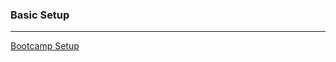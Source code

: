 ### Basic Setup
---
[Bootcamp Setup](https://github.com/spiced-academy/chicory-web-dev/blob/main/installation.md)
